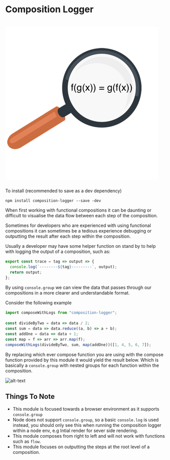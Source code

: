 # Composition Logger

# [![composition-logger](logo.png)](https://github.com/grady-lad/composition-logger)

To install (recommended to save as a dev dependency)

```
npm install composition-logger --save -dev
```

When first working with functional compositions it can be daunting or difficult to visualise the data flow between each step of the composition.

Sometimes for developers who are experienced with using functional compositions it can sometimes be a tedious experience debugging or outputting the result after each step within the composition.

Usually a developer may have some helper function on stand by to help with logging the output of a composition, such as:

```javascript
export const trace = tag => output => {
  console.log(`--------${tag}---------`, output);
  return output;
};
```

By using `console.group` we can view the data that passes through our compositions in a more clearer and understandable format.

Consider the following example

```javascript
import composeWithLogs from "composition-logger";

const divideByTwo = data => data / 2;
const sum = data => data.reduce((a, b) => a + b);
const addOne = data => data + 1;
const map = f => arr => arr.map(f);
composeWithLogs(divideByTwo, sum, map(addOne))([1, 4, 5, 6, 7]);
```

By replacing which ever compose function you are using with the compose function provided by this module it would yield the result below. Which is basically a `console.group` with nested groups for each function within the composition.

![alt-text](https://s3-eu-west-1.amazonaws.com/composition-logger/complogger.png)

## Things To Note

* This module is focused towards a browser environment as it supports `console.group`
* Node does not support `console.group`, so a basic `console.log` is used instead, you should only see this when running the composition logger within a node env, e.g Intial render for sever side rendering.
* This module composes from right to left and will not work with functions such as `flow`.
* This module focuses on outputting the steps at the root level of a composition.

